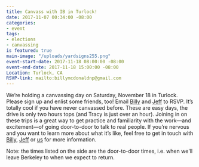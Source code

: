 ```yaml
---
title: Canvass with IB in Turlock!
date: 2017-11-07 00:34:00 -08:00
categories:
- event
tags:
- elections
- canvassing
is featured: true
main-image: "/uploads/yardsigns255.png"
event-start-date: 2017-11-18 08:00:00 -08:00
event-end-date: 2017-11-18 15:00:00 -08:00
Location: Turlock, CA
RSVP-link: mailto:billymcdonaldnp@gmail.com
---
```


We’re holding a canvassing day on Saturday, November 18 in Turlock. Please sign up and enlist some friends, too! Email [Billy](mailto:billymcdonaldnp@gmail.com) and [Jeff](mailto:carlockjeff@gmail.com) to RSVP. It’s totally cool if you have never canvassed before. These are easy days, the drive is only two hours tops (and Tracy is just over an hour). Joining in on these trips is a great way to get practice and familiarity with the work—and excitement—of going door-to-door to talk to real people. If you’re nervous and you want to learn more about what it’s like, feel free to get in touch with [Billy](mailto:billymcdonaldnp@gmail.com), [Jeff](mailto:carlockjeff@gmail.com) or [us](mailto:elections+owner@indivisibleberkeley.org) for more information.

Note: the times listed on the side are the door-to-door times, i.e. when we'll leave Berkeley to when we expect to return.